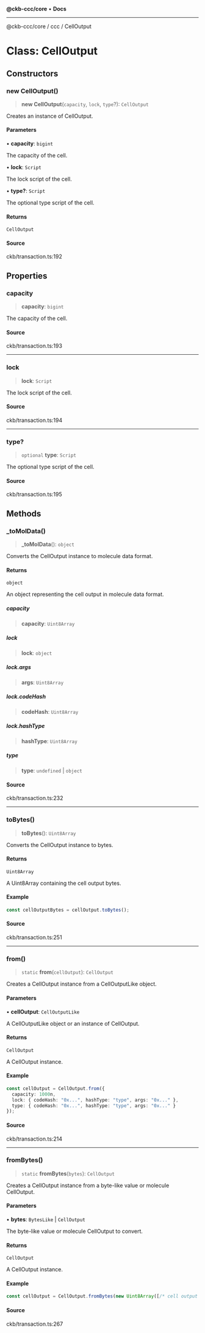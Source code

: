 **@ckb-ccc/core** • **Docs**

***

@ckb-ccc/core / ccc / CellOutput

# Class: CellOutput

## Constructors

### new CellOutput()

> **new CellOutput**(`capacity`, `lock`, `type`?): `CellOutput`

Creates an instance of CellOutput.

#### Parameters

• **capacity**: `bigint`

The capacity of the cell.

• **lock**: `Script`

The lock script of the cell.

• **type?**: `Script`

The optional type script of the cell.

#### Returns

`CellOutput`

#### Source

ckb/transaction.ts:192

## Properties

### capacity

> **capacity**: `bigint`

The capacity of the cell.

#### Source

ckb/transaction.ts:193

***

### lock

> **lock**: `Script`

The lock script of the cell.

#### Source

ckb/transaction.ts:194

***

### type?

> `optional` **type**: `Script`

The optional type script of the cell.

#### Source

ckb/transaction.ts:195

## Methods

### \_toMolData()

> **\_toMolData**(): `object`

Converts the CellOutput instance to molecule data format.

#### Returns

`object`

An object representing the cell output in molecule data format.

##### capacity

> **capacity**: `Uint8Array`

##### lock

> **lock**: `object`

##### lock.args

> **args**: `Uint8Array`

##### lock.codeHash

> **codeHash**: `Uint8Array`

##### lock.hashType

> **hashType**: `Uint8Array`

##### type

> **type**: `undefined` \| `object`

#### Source

ckb/transaction.ts:232

***

### toBytes()

> **toBytes**(): `Uint8Array`

Converts the CellOutput instance to bytes.

#### Returns

`Uint8Array`

A Uint8Array containing the cell output bytes.

#### Example

```typescript
const cellOutputBytes = cellOutput.toBytes();
```

#### Source

ckb/transaction.ts:251

***

### from()

> `static` **from**(`cellOutput`): `CellOutput`

Creates a CellOutput instance from a CellOutputLike object.

#### Parameters

• **cellOutput**: `CellOutputLike`

A CellOutputLike object or an instance of CellOutput.

#### Returns

`CellOutput`

A CellOutput instance.

#### Example

```typescript
const cellOutput = CellOutput.from({
  capacity: 1000n,
  lock: { codeHash: "0x...", hashType: "type", args: "0x..." },
  type: { codeHash: "0x...", hashType: "type", args: "0x..." }
});
```

#### Source

ckb/transaction.ts:214

***

### fromBytes()

> `static` **fromBytes**(`bytes`): `CellOutput`

Creates a CellOutput instance from a byte-like value or molecule CellOutput.

#### Parameters

• **bytes**: `BytesLike` \| `CellOutput`

The byte-like value or molecule CellOutput to convert.

#### Returns

`CellOutput`

A CellOutput instance.

#### Example

```typescript
const cellOutput = CellOutput.fromBytes(new Uint8Array([/* cell output bytes */]));
```

#### Source

ckb/transaction.ts:267
